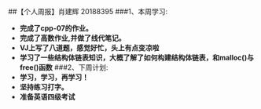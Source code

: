 ##【个人周报】肖建辉 20188395
###1、本周学习:
- **完成了cpp-07的作业。**
- **完成了高数作业,并做了线代笔记。**
- **VJ上写了八道题，感觉好忙，头上有点变凉啦**
- **学习了一些结构体链表知识，大概了解了如何构建结构体链表，和malloc()与free()函数**
###2、下周计划:
- **学习，学习，再学习！**
- **坚持练习打字。**
- **准备英语四级考试**
